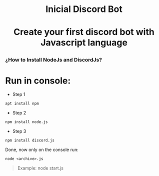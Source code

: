 <div align="center">
<h1>Inicial Discord Bot<h1>
<p>Create your first discord bot with Javascript language</p>
</div>

<h3>¿How to Install NodeJs and DiscordJs?</h3>

# Run in console:

- Step 1
```
apt install npm
```

- Step 2
```
npm install node.js
```

- Step 3 
```
npm install discord.js
```

Done, now only on the console run:
```
node <archive>.js 
```
> Example:  node start.js